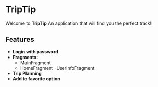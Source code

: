 # TripTip
Welcome to **TripTip** An application that will find you the perfect track!!

## Features
- **Login with password**
- **Fragments:**
    - MainFragment
    - HomeFragment
    -UserInfoFragment 
- **Trip Planning**
- **Add to favorite option**

  



